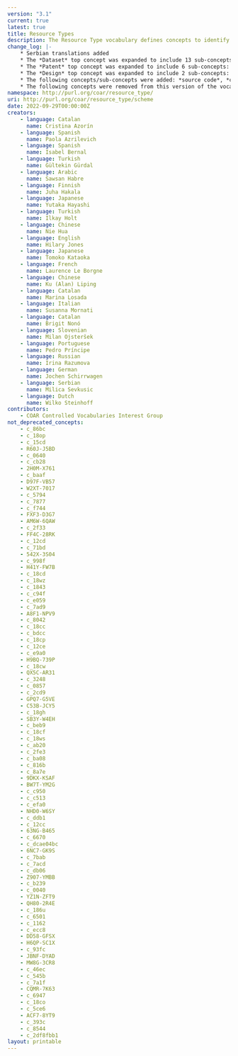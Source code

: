 ```yaml
---
version: "3.1"
current: true
latest: true
title: Resource Types
description: The Resource Type vocabulary defines concepts to identify the genre of a resource. Such resources, like publications, research data, audio and video objects, are typically deposited in institutional and thematic repositories or published in ejournals. This vocabulary supports a hierarchical model that relates narrower and broader concepts. Multilingual labels regard regional distinctions in language and term. Concepts of this vocabulary are mapped with terms and concepts of similar vocabularies and dictionaries.
change_log: |-
    * Serbian translations added
    * The *Dataset* top concept was expanded to include 13 sub-concepts: *aggregated data*, *clinical trial data*, *compiled data*, *encoded data*, *experimental data*, *genomic data*, *geospatial data*, *laboratory notebook*, *measurement and test data*, *observational data*, *recorded data*, *simulation data* and *survey data*.
    * The *Patent* top concept was expanded to include 6 sub-concepts: *PCT application*, *design patent*, *plant patent*, *plant variety protection*, *software patent* and *utility model*.
    * The *Design* top concept was expanded to include 2 sub-concepts: *industrial design* and *layout design*.
    * The following concepts/sub-concepts were added: *source code*, *conference presentation*, *other periodical*, *research protocol*, *peer review*, *commentary*, *transcription* and *trademark*.
    * The following concepts were removed from this version of the vocabulary:  *interview*, *report par*, *contribution to journal*, *internal report*, *other type of report*, *report to funding agency* and *periodical*. These concepts remains in the earlier versions of the vocabulary, and the PURL URIs continue to resolve.
namespace: http://purl.org/coar/resource_type/
uri: http://purl.org/coar/resource_type/scheme
date: 2022-09-29T00:00:00Z
creators:
    - language: Catalan
      name: Cristina Azorín
    - language: Spanish
      name: Paola Azrilevich
    - language: Spanish
      name: Isabel Bernal
    - language: Turkish
      name: Gültekin Gürdal
    - language: Arabic
      name: Sawsan Habre
    - language: Finnish
      name: Juha Hakala
    - language: Japanese
      name: Yutaka Hayashi
    - language: Turkish
      name: Ilkay Holt
    - language: Chinese
      name: Nie Hua
    - language: English
      name: Hilary Jones
    - language: Japanese
      name: Tomoko Kataoka
    - language: French
      name: Laurence Le Borgne
    - language: Chinese
      name: Ku (Alan) Liping
    - language: Catalan
      name: Marina Losada
    - language: Italian
      name: Susanna Mornati
    - language: Catalan
      name: Brigit Nonó
    - language: Slovenian
      name: Milan Ojsteršek
    - language: Portuguese
      name: Pedro Príncipe
    - language: Russian
      name: Irina Razumova
    - language: German
      name: Jochen Schirrwagen
    - language: Serbian
      name: Milica Sevkusic
    - language: Dutch
      name: Wilko Steinhoff
contributors:
    - COAR Controlled Vocabularies Interest Group
not_deprecated_concepts:
    - c_86bc
    - c_18op
    - c_15cd
    - R60J-J5BD
    - c_0640
    - c_cb28
    - 2H0M-X761
    - c_baaf
    - D97F-VB57
    - W2XT-7017
    - c_5794
    - c_7877
    - c_f744
    - FXF3-D3G7
    - AM6W-6QAW
    - c_2f33
    - FF4C-28RK
    - c_12cd
    - c_71bd
    - 542X-3S04
    - c_998f
    - H41Y-FW7B
    - c_18cd
    - c_18wz
    - c_1843
    - c_c94f
    - c_e059
    - c_7ad9
    - A8F1-NPV9
    - c_8042
    - c_18cc
    - c_bdcc
    - c_18cp
    - c_12ce
    - c_e9a0
    - H9BQ-739P
    - c_18cw
    - QX5C-AR31
    - c_3248
    - c_0857
    - c_2cd9
    - GPQ7-G5VE
    - C53B-JCY5
    - c_18gh
    - SB3Y-W4EH
    - c_beb9
    - c_18cf
    - c_18ws
    - c_ab20
    - c_2fe3
    - c_ba08
    - c_816b
    - c_8a7e
    - 9DKX-KSAF
    - BW7T-YM2G
    - c_c950
    - c_c513
    - c_efa0
    - NHD0-W6SY
    - c_ddb1
    - c_12cc
    - 63NG-B465
    - c_6670
    - c_dcae04bc
    - 6NC7-GK9S
    - c_7bab
    - c_7acd
    - c_db06
    - Z907-YMBB
    - c_b239
    - c_0040
    - YZ1N-ZFT9
    - QH80-2R4E
    - c_186u
    - c_6501
    - c_1162
    - c_ecc8
    - DD58-GFSX
    - H6QP-SC1X
    - c_93fc
    - JBNF-DYAD
    - MW8G-3CR8
    - c_46ec
    - c_545b
    - c_7a1f
    - CQMR-7K63
    - c_6947
    - c_18co
    - c_5ce6
    - ACF7-8YT9
    - c_393c
    - c_8544
    - c_2df8fbb1
layout: printable
---
```


